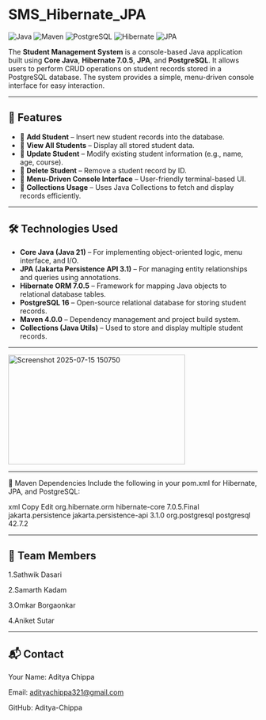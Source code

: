 # SMS_Hibernate_JPA 

![Java](https://img.shields.io/badge/Java-21-blue)
![Maven](https://img.shields.io/badge/Maven-4.0.0-red)
![PostgreSQL](https://img.shields.io/badge/PostgreSQL-16-green)
![Hibernate](https://img.shields.io/badge/Hibernate-7.0.5-purple)
![JPA](https://img.shields.io/badge/JPA-3.1-yellow)

The **Student Management System** is a console-based Java application built using **Core Java**, **Hibernate 7.0.5**, **JPA**, and **PostgreSQL**. It allows users to perform CRUD operations on student records stored in a PostgreSQL database. The system provides a simple, menu-driven console interface for easy interaction.

---

## 🚀 Features

- 🔹 **Add Student** – Insert new student records into the database.
- 🔹 **View All Students** – Display all stored student data.
- 🔹 **Update Student** – Modify existing student information (e.g., name, age, course).
- 🔹 **Delete Student** – Remove a student record by ID.
- 🔹 **Menu-Driven Console Interface** – User-friendly terminal-based UI.
- 🔹 **Collections Usage** – Uses Java Collections to fetch and display records efficiently.

---

## 🛠️ Technologies Used

- **Core Java (Java 21)** – For implementing object-oriented logic, menu interface, and I/O.
- **JPA (Jakarta Persistence API 3.1)** – For managing entity relationships and queries using annotations.
- **Hibernate ORM 7.0.5** – Framework for mapping Java objects to relational database tables.
- **PostgreSQL 16** – Open-source relational database for storing student records.
- **Maven 4.0.0** – Dependency management and project build system.
- **Collections (Java Utils)** – Used to store and display multiple student records.

---

<img width="357" height="222" alt="Screenshot 2025-07-15 150750" src="https://github.com/user-attachments/assets/09dfea2f-6cf4-4f21-ab10-af7d18578ed4" />


---
🧩 Maven Dependencies
Include the following in your pom.xml for Hibernate, JPA, and PostgreSQL:

xml
Copy
Edit
<dependencies>
    <dependency>
        <groupId>org.hibernate.orm</groupId>
        <artifactId>hibernate-core</artifactId>
        <version>7.0.5.Final</version>
    </dependency>
    <dependency>
        <groupId>jakarta.persistence</groupId>
        <artifactId>jakarta.persistence-api</artifactId>
        <version>3.1.0</version>
    </dependency>
    <dependency>
        <groupId>org.postgresql</groupId>
        <artifactId>postgresql</artifactId>
        <version>42.7.2</version>
    </dependency>
</dependencies>

---

## 👥 Team Members
1.Sathwik Dasari

2.Samarth Kadam

3.Omkar Borgaonkar

4.Aniket Sutar

---

## 📬 Contact
Your Name: Aditya Chippa

Email: adityachippa321@gmail.com

GitHub: Aditya-Chippa

